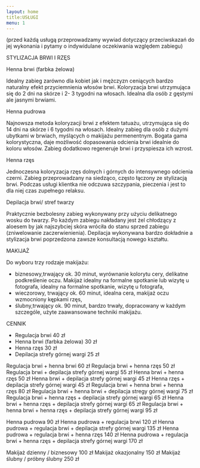 ```yaml
---
layout: home
title:USŁUGI
menu: 1
---
```



(przed każdą usługą przeprowadzamy wywiad dotyczący przeciwskazań do jej wykonania i pytamy o indywidulane oczekiwania względem zabiegu)


STYLIZACJA BRWI I RZĘS

Henna brwi (farbka żelowa)

Idealny zabieg zarówno dla kobiet jak i mężczyzn ceniących bardzo naturalny efekt przyciemnienia włosów brwi. Koloryzacja brwi utrzymująca się do 2 dni na skórze i 2- 3 tygodni na włosach. Idealna dla osób z gęstymi ale jasnymi brwiami.

Henna pudrowa

Najnowsza metoda koloryzacji brwi z efektem tatuażu, utrzymująca się do 14 dni na skórze i 6 tygodni na włosach. Idealny zabieg dla osób z dużymi ubytkami w brwiach, myślących o makijażu permenentnym. Bogata gama kolorystyczna, daje możliwość dopasowania odcienia brwi idealnie do koloru włosów. Zabieg dodatkowo regeneruje brwi i przyspiesza ich wzrost.  

Henna rzęs

Jednoczesna koloryzacja rzęs dolnych i górnych do intensywnego odcienia czerni. Zabieg przeprowadzany na siedząco, często łączony ze stylizacją brwi. Podczas usługi klientka nie odczuwa szczypania, pieczenia i jest to dla niej czas zupełnego relaksu. 

Depilacja brwi/ stref twarzy

Praktycznie bezbolesny zabieg wykonywany przy użyciu delikatnego wosku do twarzy. Po każdym zabiegu nakładany jest żel chłodzący z aloesem by jak najszybciej skóra wróciła do stanu sprzed zabiegu (zniwelowanie zaczerwienienia). Depilacja wykonywana bardzo dokładnie a stylizacja brwi poprzedzona zawsze konsultacją nowego kształtu.  





MAKIJAŻ

Do wyboru trzy rodzaje makijażu:
- biznesowy,trwający ok. 30 minut, wyrównanie kolorytu cery, delikatne podkreślenie oczu. Makijaż idealny na formalne spotkanie lub wizytę u fotografa, idealny na formalne spotkanie, wizytę u fotografa, 
- wieczorowy, trwający ok. 60 minut, idealna cera, makijaż oczu wzmocniony kępkami rzęs, 
- ślubny,trwający ok. 90 minut, bardzo trwały, dopracowany w każdym szczególe, użyte zaawansowane techniki makijażu.

CENNIK

- Regulacja brwi 40 zł
- Henna brwi (farbka żelowa) 30 zł
- Henna rzęs 30 zł
- Depilacja strefy górnej wargi 25 zł

Regulacja brwi + henna brwi 60 zł
Regulacja brwi + henna rzęs 50 zł
Regulacja brwi + depilacja strefy górnej wargi 55 zł
Henna brwi + henna rzęs 50 zł
Henna brwi + depilacja strefy górnej wargi 45 zł
Henna rzęs + depilacja strefy górnej wargi 45 zł
Regulacja brwi + henna brwi + henna rzęs 80 zł
Regulacja brwi + henna brwi + depilacja stregy górnej wargi 75 zł
Regulacja brwi + henna rzęs + depilacja strefy górnej wargi 65 zł
Henna brwi + henna rzęs + depilacja strefy górnej wargi 65 zł
Regulacja brwi + henna brwi + henna rzęs + depilacja strefy górnej wargi 95 zł

Henna pudrowa 90 zł
Henna pudrowa + regulacja brwi 120 zł
Henna pudrowa + regulacja brwi + depilacja strefy górnej wargi 135 zł
Henna pudrowa + regulacja brwi + henna rzęs 140 zł
Henna pudrowa + regulacja brwi + henna rzęs + depilacja strefy górnej wargi 170 zł

Makijaż dzienny / biznesowy 100 zł
Makijaż okazjonalny 150 zł
Makijaż ślubny / próbny ślubny 250 zł

